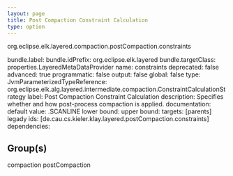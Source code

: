 ```yaml
---
layout: page
title: Post Compaction Constraint Calculation
type: option
---
```

org.eclipse.elk.layered.compaction.postCompaction.constraints

bundle.label: 
bundle.idPrefix: org.eclipse.elk.layered
bundle.targetClass: properties.LayeredMetaDataProvider
name: constraints
deprecated: false
advanced: true
programmatic: false
output: false
global: false
type: JvmParameterizedTypeReference: org.eclipse.elk.alg.layered.intermediate.compaction.ConstraintCalculationStrategy
label: Post Compaction Constraint Calculation
description: Specifies whether and how post-process compaction is applied.
documentation: 
default value: <XFeatureCallImplCustom>.SCANLINE
lower bound: 
upper bound: 
targets: [parents]
legady ids: [de.cau.cs.kieler.klay.layered.postCompaction.constraints]
dependencies:

## Group(s)
compaction postCompaction 

